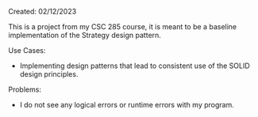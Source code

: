Created: 02/12/2023

This is a project from my CSC 285 course, it is meant to be a baseline implementation of the Strategy design pattern.

Use Cases:

 - Implementing design patterns that lead to consistent use of the SOLID design principles.

Problems:

 - I do not see any logical errors or runtime errors with my program.
